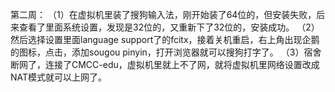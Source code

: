 第二周：
（1）在虚拟机里装了搜狗输入法，刚开始装了64位的，但安装失败，后来查看了里面系统设置，发现是32位的，又重新下了32位的，安装成功。
（2）然后选择设置里面language support了的fcitx，接着关机重启，右上角出现企鹅的图标，点击，添加sougou pinyin，打开浏览器就可以搜狗打字了。
（3）宿舍断网了，连接了CMCC-edu，虚拟机里就上不了网，就将虚拟机里网络设置改成NAT模式就可以上网了。

